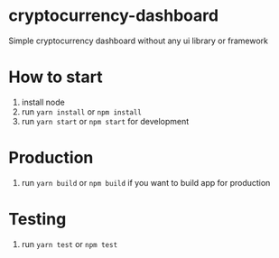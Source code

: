 # cryptocurrency-dashboard
Simple cryptocurrency dashboard without any ui library or framework 

# How to start
1. install node
2. run `yarn install` or `npm install`
3. run `yarn start` or `npm start` for development

# Production
1. run `yarn build` or `npm build` if you want to build app for production

# Testing
1. run `yarn test` or `npm test`
